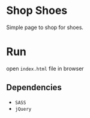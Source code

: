 # Shop Shoes
Simple page to shop for shoes.

# Run
open `index.html` file in browser

## Dependencies
- `SASS`
- `jQuery`